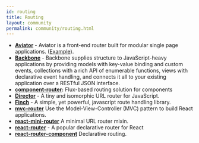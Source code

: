 ```yaml
---
id: routing
title: Routing
layout: community
permalink: community/routing.html
---
```


* **[Aviator](https://github.com/swipely/aviator)** - Aviator is a front-end router built for modular single page applications. ([Example](https://gist.github.com/hojberg/9549330)).
* **[Backbone](http://backbonejs.org/)** - Backbone supplies structure to JavaScript-heavy applications by providing models with key-value binding and custom events, collections with a rich API of enumerable functions, views with declarative event handling, and connects it all to your existing application over a RESTful JSON interface.
* **[component-router](https://github.com/in-flux/component-router):** Flux-based routing solution for components
 * **[Director](https://github.com/flatiron/director)** - A tiny and isomorphic URL router for JavaScript.
 * **[Finch](http://stoodder.github.io/finchjs/)** - A simple, yet powerful, javascript route handling library.
  * **[mvc-router](https://github.com/rajeev-k/mvc-router)** Use the Model-View-Controller (MVC) pattern to build React applications.
 * **[react-mini-router](https://github.com/larrymyers/react-mini-router)** A minimal URL router mixin.
 * **[react-router](https://github.com/rackt/react-router)** - A popular declarative router for React
 * **[react-router-component](https://github.com/andreypopp/react-router-component)** Declarative routing.
